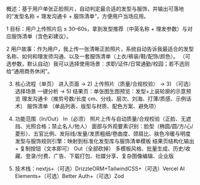 概述：基于用户单张正脸照片，自动判定最合适的发型与服饰，并输出可落地的“发型名称 + 理发沟通卡 + 服饰清单”，方便用户当场应用。

1 目标：用户上传照片后 ≤ 30–60s，拿到发型推荐（中英名称 + 理发参数）与对应服饰清单（含色彩建议）。

2 用户故事：作为用户，我上传一张清晰正脸照片，系统自动告诉我最适合的发型名称、如何和理发师沟通、以及一套服饰清单（上衣/裤装/鞋/配饰/颜色）。
（可选参数，默认自动）我可以选择使用场景：求职/证件/日常通勤/校园；若不选则给“通用商务休闲”。

3. 核心流程（单页）
进入页面 → 2) 上传照片（质量/合规校验） → 3) （可选）选择场景
一键分析 → 5) 结果页：单张图生图预览：发型+上装轮廓的示意预览
理发沟通卡（推剪号数/长度 cm、分线、层次、刘海、打薄/质感、示例话术）
服饰清单 （单品列表、版型与材质、配色方案、避免项）

4. 功能范围（In/Out）
In（必须）
照片上传与自动质量/合规校验（正脸、无遮挡、光照合格；禁止名人/他人）
面部与外观要素识别：脸型（椭圆/圆/方/心/菱形）、五官比例、发际线/发量/发质粗细/卷曲度、颈肩比、肤色冷暖与明度
发型与服饰规则引擎：映射到标准化发型库与服饰清单模板
结果页结构化输出 + 复制按钮（文本即可）
Out（全部砍掉）
多模板风格、批量生成、历史/收藏、登录/付费、广告、下载打包、社媒分享、复杂图像编辑、企业版

5. 技术栈：nextjs+（可选）DrizzleORM+TailwindCSS+（可选）Vercel AI Elements+（可选）Better Auth+（可选）Zod 
